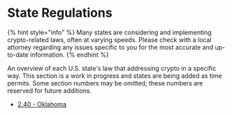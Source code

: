 # State Regulations

{% hint style="info" %}
Many states are considering and implementing crypto-related laws, often at varying speeds. Please check with a local attorney regarding any issues specific to you for the most accurate and up-to-date information.
{% endhint %}

An overview of each U.S. state's law that addressing crypto in a specific way. This section is a work in progress and states are being added as time permits. Some section numbers may be omitted; these numbers are reserved for future additions.&#x20;

* [2.40 - Oklahoma](oklahoma.md)
